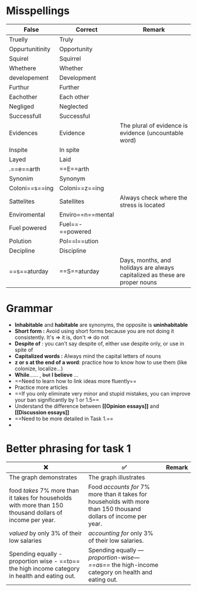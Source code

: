 
# Misspellings

| False           | Correct           | Remark                                                                      |
| --------------- | ----------------- | --------------------------------------------------------------------------- |
| Truelly         | Truly             |                                                                             |
| Oppurtunitinity | Opportunity       |                                                                             |
| Squirel         | Squirrel          |                                                                             |
| Whethere        | Whether           |                                                                             |
| developement    | Development       |                                                                             |
| Furthur         | Further           |                                                                             |
| Eachother       | Each other        |                                                                             |
| Negliged        | Neglected         |                                                                             |
| Successfull     | Successful        |                                                                             |
| Evidences       | Evidence          | The plural of evidence is evidence (uncountable word)                       |
| Inspite         | In spite          |                                                                             |
| Layed           | Laid              |                                                                             |
| .==e==arth      | ==E==arth         |                                                                             |
| Synonim         | Synonym           |                                                                             |
| Coloni==s==ing  | Coloni==z==ing    |                                                                             |
| Sattelites      | Satellites        | Always check where the stress is located                                    |
| Enviromental    | Enviro==n==mental |                                                                             |
| Fuel powered    | Fuel==-==powered  |                                                                             |
| Polution        | Pol==l==ution     |                                                                             |
| Decipline       | Discipline        |                                                                             |
| ==s==aturday    | ==S==aturday      | Days, months, and holidays are always capitalized as these are proper nouns |


# Grammar

- **Inhabitable** and **habitable** are synonyms, the opposite is **uninhabitable**
- **Short form :** Avoid using short forms because you are not doing it consistently. It's => it is, don't => do not
- **Despite of** : you can't say despite of, either use despite only, or use in spite of
- **Capitalized words :** Always mind the capital letters of nouns
- **z or s at the end of a word**: practice how to know how to use them (like colonize, localize...) 
- **While**...... , ~~but~~ **I believe** ...
- ==Need to learn how to link ideas more fluently==
- Practice more articles
- ==If you only eliminate very minor and stupid mistakes, you can improve your ban significantly by 1 or 1.5==
- Understand the difference between **[[Opinion essays]]** and **[[Discussion essays]]**
- ==Need to be more detailed in Task 1.==
- 

# Better phrasing for task 1

| ❌                                                                                                         | ✅                                                                                                                | Remark |
| --------------------------------------------------------------------------------------------------------- | ---------------------------------------------------------------------------------------------------------------- | ------ |
| The graph demonstrates                                                                                    | The graph illustrates                                                                                            |        |
| food *takes* 7% more than it takes for households with more than 150 thousand dollars of income per year. | Food *accounts for* 7% more than it takes for households with more than 150 thousand dollars of income per year. |        |
| *valued* by only 3% of their low salaries                                                                 | *accounting for* only 3% of their low salaries.                                                                  |        |
| Spending equally - proportion wise - ==to== the high income category in health and eating out.            | Spending equally *—proportion-wise—* *==as==* the high-income category on health and eating out.                 |        |
